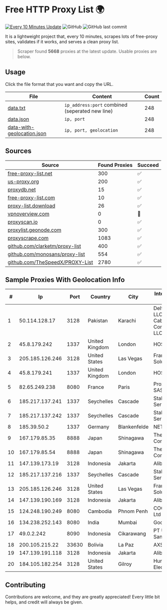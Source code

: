 
# Free HTTP Proxy List 🌍

[![Every 10 Minutes Update](https://github.com/mertguvencli/http-proxy-list/actions/workflows/main.yml/badge.svg?branch=main)](https://github.com/mertguvencli/http-proxy-list/actions/workflows/main.yml)
![GitHub](https://img.shields.io/github/license/mertguvencli/http-proxy-list)
![GitHub last commit](https://img.shields.io/github/last-commit/mertguvencli/http-proxy-list)

It is a lightweight project that, every 10 minutes, scrapes lots of free-proxy sites, validates if it works, and serves a clean proxy list.


> Scraper found **5668** proxies at the latest update. Usable proxies are below.

## Usage

Click the file format that you want and copy the URL.


|File|Content|Count|
|----|-------|-----|
|[data.txt](https://raw.githubusercontent.com/mertguvencli/http-proxy-list/main/proxy-list/data.txt)|`ip_address:port` combined (seperated new line)|248|
|[data.json](https://raw.githubusercontent.com/mertguvencli/http-proxy-list/main/proxy-list/data.json)|`ip, port`|248|
|[data-with-geolocation.json](https://raw.githubusercontent.com/mertguvencli/http-proxy-list/main/proxy-list/data-with-geolocation.json)|`ip, port, geolocation`|248|

## Sources

|Source|Found Proxies|Succeed|
|------|-------------|-------|
|[free-proxy-list.net](https://free-proxy-list.net)|300|✅|
|[us-proxy.org](https://www.us-proxy.org)|200|✅|
|[proxydb.net](http://proxydb.net)|15|✅|
|[free-proxy-list.com](https://free-proxy-list.com/?page=&port=&type%5B%5D=http&type%5B%5D=https&up_time=0&search=Search)|10|✅|
|[proxy-list.download](https://www.proxy-list.download/HTTP)|26|✅|
|[vpnoverview.com](https://vpnoverview.com/privacy/anonymous-browsing/free-proxy-servers)|0|🚫|
|[proxyscan.io](https://www.proxyscan.io)|0|✅|
|[proxylist.geonode.com](https://proxylist.geonode.com/api/proxy-list?limit=300&page=1&sort_by=lastChecked&sort_type=desc&protocols=http,https)|300|✅|
|[proxyscrape.com](https://api.proxyscrape.com/v2/?request=displayproxies&protocol=http&timeout=10000&country=all&ssl=all&anonymity=all)|1083|✅|
|[github.com/clarketm/proxy-list](https://raw.githubusercontent.com/clarketm/proxy-list/master/proxy-list-raw.txt)|400|✅|
|[github.com/monosans/proxy-list](https://raw.githubusercontent.com/monosans/proxy-list/main/proxies/http.txt)|554|✅|
|[github.com/TheSpeedX/PROXY-List](https://raw.githubusercontent.com/TheSpeedX/PROXY-List/master/http.txt)|2780|✅|


## Sample Proxies With Geolocation Info

|#|Ip|Port|Country|City|Internet Service Provider|
|-|--|----|-------|----|-------------------------|
|1|50.114.128.17|3128|Pakistan|Karachi|Delta Centric LLC, Comcast Cable Communications, LLC|
|2|45.8.179.242|1337|United Kingdom|London|HOSTLAND|
|3|205.185.126.246|3128|United States|Las Vegas|FranTech Solutions|
|4|45.8.179.241|1337|United Kingdom|London|HOSTLAND|
|5|82.65.249.238|8080|France|Paris|Proxad / Free SAS|
|6|185.217.137.241|1337|Seychelles|Cascade|Stallion Network Services Limited|
|7|185.217.137.242|1337|Seychelles|Cascade|Stallion Network Services Limited|
|8|185.39.50.2|1337|Germany|Blankenfelde|NETZNUTZ|
|9|167.179.85.35|8888|Japan|Shinagawa|The Constant Company, LLC|
|10|167.179.85.54|8888|Japan|Shinagawa|The Constant Company, LLC|
|11|147.139.173.19|3128|Indonesia|Jakarta|Alibaba.com LLC|
|12|185.217.137.216|1337|Seychelles|Cascade|Stallion Network Services Limited|
|13|205.185.126.246|3128|United States|Las Vegas|FranTech Solutions|
|14|147.139.190.169|3128|Indonesia|Jakarta|Alibaba.com LLC|
|15|124.248.190.249|8080|Cambodia|Phnom Penh|COGETEL Co., Ltd|
|16|134.238.252.143|8080|India|Mumbai|Google LLC|
|17|49.0.2.242|8090|Indonesia|Cikarawang|PT Usaha Adi Sanggoro|
|18|200.105.215.22|33630|Bolivia|La Paz|AXS Bolivia S. A.|
|19|147.139.191.118|3128|Indonesia|Jakarta|Alibaba.com LLC|
|20|184.105.182.254|3128|United States|Gilroy|Hurricane Electric LLC|



## Contributing

Contributions are welcome, and they are greatly appreciated! Every
little bit helps, and credit will always be given.


